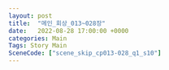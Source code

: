 ```yaml
---
layout: post
title:  "메인_회상_013~028장"
date:   2022-08-28 17:00:00 +0000
categories: Main
Tags: Story Main
SceneCode: ["scene_skip_cp013-028_q1_s10"]
---
```

